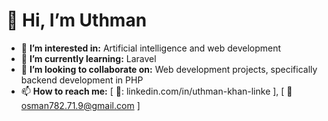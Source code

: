 # 👋 Hi, I’m Uthman

- 👀 **I’m interested in:** Artificial intelligence and web development
- 🌱 **I’m currently learning:** Laravel
- 💞️ **I’m looking to collaborate on:** Web development projects, specifically backend development in PHP
- 📫 **How to reach me:** [ 💼: linkedin.com/in/uthman-khan-linke ], [ 📧 osman782.71.9@gmail.com ]

<!---
Uthman782/Uthman782 is a ✨ special ✨ repository because its `README.md` (this file) appears on your GitHub profile.
You can click the Preview link to take a look at your changes.
--->

